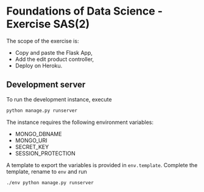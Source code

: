# Foundations of Data Science - Exercise SAS(2)
The scope of the exercise is:

* Copy and paste the Flask App,
* Add the edit product controller,
* Deploy on Heroku.

## Development server
To run the development instance, execute

```bash
python manage.py runserver
```

The instance requires the following environment variables:
* MONGO_DBNAME
* MONGO_URI
* SECRET_KEY
* SESSION_PROTECTION

A template to export the variables is provided in `env.template`. Complete the template, rename to `env` and run

```bash
./env python manage.py runserver
```
